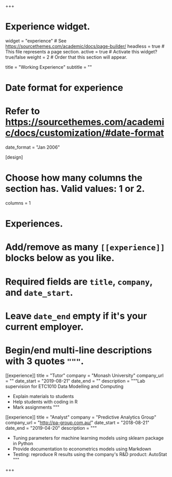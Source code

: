 +++
# Experience widget.
widget = "experience"  # See https://sourcethemes.com/academic/docs/page-builder/
headless = true  # This file represents a page section.
active = true  # Activate this widget? true/false
weight = 2  # Order that this section will appear.

title = "Working Experience"
subtitle = ""

# Date format for experience
#   Refer to https://sourcethemes.com/academic/docs/customization/#date-format
date_format = "Jan 2006"

[design]
  # Choose how many columns the section has. Valid values: 1 or 2.
  columns = 1

# Experiences.
#   Add/remove as many `[[experience]]` blocks below as you like.
#   Required fields are `title`, `company`, and `date_start`.
#   Leave `date_end` empty if it's your current employer.
#   Begin/end multi-line descriptions with 3 quotes `"""`.
[[experience]]
  title = "Tutor"
  company = "Monash University"
  company_url = "" 
  date_start = "2019-08-21"
  date_end = ""
  description = """Lab supervision for ETC1010 Data Modelling and Computing
  
  * Explain materials to students
  * Help students with coding in R
  * Mark assignments
  """

[[experience]]
  title = "Analyst"
  company = "Predictive Analytics Group"
  company_url = "http://pa-group.com.au/"
  date_start = "2018-08-21"
  date_end = "2019-04-20"
  description = """
  
  * Tuning parameters for machine learning models using sklearn package in Python
  * Provide documentation to econometrics models using Markdown
  * Testing: reproduce R results using the company's R&D product: AutoStat 
  """


+++

